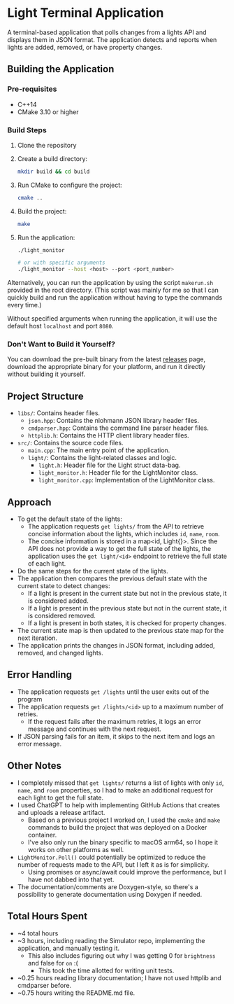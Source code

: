 # Light Terminal Application

A terminal-based application that polls changes from a lights API and displays them in JSON format. The application detects and reports when lights are added, removed, or have property changes.

## Building the Application

### Pre-requisites

- C++14
- CMake 3.10 or higher

### Build Steps

1. Clone the repository
2. Create a build directory:

   ```bash
   mkdir build && cd build
   ```

3. Run CMake to configure the project:

   ```bash
   cmake ..
   ```

4. Build the project:

   ```bash
   make
   ```

5. Run the application:

   ```bash
   ./light_monitor

   # or with specific arguments
   ./light_monitor --host <host> --port <port_number>
   ```

Alternatively, you can run the application by using the script `makerun.sh` provided in the root directory. (This script was mainly for me so that I can quickly build and run the application without having to type the commands every time.)

Without specified arguments when running the application, it will use the default host `localhost` and port `8080`.

### Don't Want to Build it Yourself?

You can download the pre-built binary from the latest [releases](https://github.com/quiyetbrul/JoshCppCodingChallenge/releases) page, download the appropriate binary for your platform, and run it directly without building it yourself.

## Project Structure

- `libs/`: Contains header files.
  - `json.hpp`: Contains the nlohmann JSON library header files.
  - `cmdparser.hpp`: Contains the command line parser header files.
  - `httplib.h`: Contains the HTTP client library header files.
- `src/`: Contains the source code files.
  - `main.cpp`: The main entry point of the application.
  - `light/`: Contains the light-related classes and logic.
    - `light.h`: Header file for the Light struct data-bag.
    - `light_monitor.h`: Header file for the LightMonitor class.
    - `light_monitor.cpp`: Implementation of the LightMonitor class.

## Approach

- To get the default state of the lights:
  - The application requests `get lights/` from the API to retrieve concise information about the lights, which includes `id`, `name`, `room`.
  - The concise information is stored in a map<id, Light{}>. Since the API does not provide a way to get the full state of the lights, the application uses the `get light/<id>` endpoint to retrieve the full state of each light.
- Do the same steps for the current state of the lights.
- The application then compares the previous default state with the current state to detect changes:
  - If a light is present in the current state but not in the previous state, it is considered added.
  - If a light is present in the previous state but not in the current state, it is considered removed.
  - If a light is present in both states, it is checked for property changes.
- The current state map is then updated to the previous state map for the next iteration.
- The application prints the changes in JSON format, including added, removed, and changed lights.

## Error Handling

- The application requests `get /lights` until the user exits out of the program
- The application requests `get /lights/<id>` up to a maximum number of retries.
  - If the request fails after the maximum retries, it logs an error message and continues with the next request.
- If JSON parsing fails for an item, it skips to the next item and logs an error message.

## Other Notes

- I completely missed that `get lights/` returns a list of lights with only `id`, `name`, and `room` properties, so I had to make an additional request for each light to get the full state.
- I used ChatGPT to help with implementing GitHub Actions that creates and uploads a release artifact.
  - Based on a previous project I worked on, I used the `cmake` and `make` commands to build the project that was deployed on a Docker container.
  - I've also only run the binary specific to macOS arm64, so I hope it works on other platforms as well.
- `LightMonitor.Poll()` could potentially be optimized to reduce the number of requests made to the API, but I left it as is for simplicity.
  - Using promises or async/await could improve the performance, but I have not dabbed into that yet.
- The documentation/comments are Doxygen-style, so there's a possibility to generate documentation using Doxygen if needed.

## Total Hours Spent

- ~4 total hours
- ~3 hours, including reading the Simulator repo, implementing the application, and manually testing it.
  - This also includes figuring out why I was getting 0 for `brightness` and false for `on` :(
    - This took the time allotted for writing unit tests.
- ~0.25 hours reading library documentation; I have not used httplib and cmdparser before.
- ~0.75 hours writing the README.md file.
